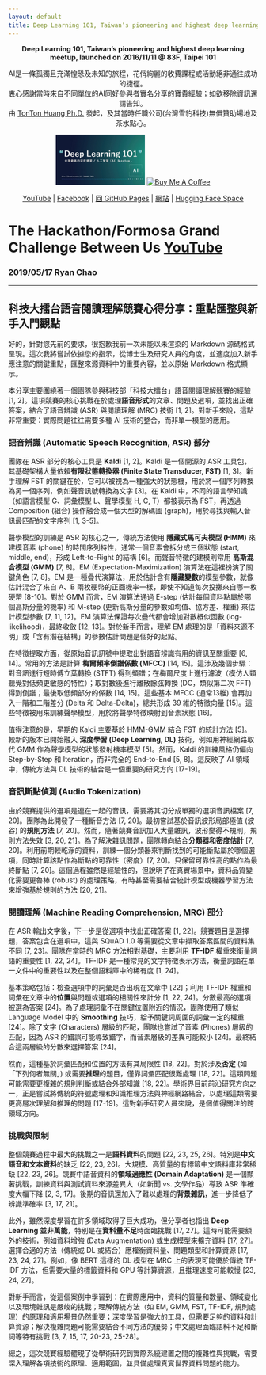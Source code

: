 ```yaml
---
layout: default
title: Deep Learning 101, Taiwan’s pioneering and highest deep learning meetup, launched on 2016/11/11 @ 83F, Taipei 101
---
```


<p align="center">
  <strong>Deep Learning 101, Taiwan’s pioneering and highest deep learning meetup, launched on 2016/11/11 @ 83F, Taipei 101</strong>  
</p>
<p align="center">
  AI是一條孤獨且充滿惶恐及未知的旅程，花俏絢麗的收費課程或活動絕非通往成功的捷徑。<br>
  衷心感謝當時來自不同單位的AI同好參與者實名分享的寶貴經驗；如欲移除資訊還請告知。<br>
  由 <a href="https://www.twman.org/" target="_blank">TonTon Huang Ph.D.</a> 發起，及其當時任職公司(台灣雪豹科技)無償贊助場地及茶水點心。<br>
</p>  
<p align="center">
  <a href="https://huggingface.co/spaces/DeepLearning101/Deep-Learning-101-FAQ" target="_blank">
    <img src="https://github.com/Deep-Learning-101/.github/blob/main/images/DeepLearning101.JPG?raw=true" alt="Deep Learning 101" width="180"></a>
    <a href="https://www.buymeacoffee.com/DeepLearning101" target="_blank"><img src="https://cdn.buymeacoffee.com/buttons/v2/default-red.png" alt="Buy Me A Coffee" style="height: 100px !important;width: 180px !important;" ></a>
</p>
<p align="center">
  <a href="https://www.youtube.com/@DeepLearning101" target="_blank">YouTube</a> |
  <a href="https://www.facebook.com/groups/525579498272187/" target="_blank">Facebook</a> |
  <a href="https://deep-learning-101.github.io/"> 回 GitHub Pages</a> |
  <a href="http://DeepLearning101.TWMAN.ORG" target="_blank">網站</a> |
  <a href="https://huggingface.co/DeepLearning101" target="_blank">Hugging Face Space</a>
</p>


# The Hackathon/Formosa Grand Challenge Between Us [YouTube](https://www.youtube.com/watch?v=S19yP1LMrhQ)

### 2019/05/17	Ryan Chao

---

## 科技大擂台語音閱讀理解競賽心得分享：重點匯整與新手入門觀點

好的，針對您先前的要求，很抱歉我前一次未能以未渲染的 Markdown 源碼格式呈現。這次我將嘗試依據您的指示，從博士生及研究人員的角度，並適度加入新手應注意的關鍵重點，匯整來源資料中的重要內容，並以原始 Markdown 格式顯示。

本分享主要圍繞著一個團隊參與科技部「科技大擂台」語音閱讀理解競賽的經驗 [1, 2]。這項競賽的核心挑戰在於處理**語音形式**的文章、問題及選項，並找出正確答案，結合了語音辨識 (ASR) 與閱讀理解 (MRC) 技術 [1, 2]。對新手來說，這點非常重要：實際問題往往需要多種 AI 技術的整合，而非單一模型的應用。

### 語音辨識 (Automatic Speech Recognition, ASR) 部分

團隊在 ASR 部分的核心工具是 **Kaldi** [1, 2]。Kaldi 是一個開源的 ASR 工具包，其基礎架構大量依賴**有限狀態轉換器 (Finite State Transducer, FST)** [1, 3]。新手理解 FST 的關鍵在於，它可以被視為一種強大的狀態機，用於將一個序列轉換為另一個序列，例如聲音訊號轉換為文字 [3]。在 Kaldi 中，不同的語言學知識（如語言模型 G、詞彙模型 L、聲學模型 H, C, T）都被表示為 FST，再透過 Composition (組合) 操作融合成一個大型的解碼圖 (graph)，用於尋找與輸入音訊最匹配的文字序列 [1, 3-5]。

聲學模型的訓練是 ASR 的核心之一，傳統方法使用 **隱藏式馬可夫模型 (HMM)** 來建模音素 (phone) 的時間序列特性，通常一個音素會拆分成三個狀態 (start, middle, end)，形成 Left-to-Right 的結構 [6]。而聲音特徵的建模則常用 **高斯混合模型 (GMM)** [7, 8]。EM (Expectation-Maximization) 演算法在這裡扮演了關鍵角色 [7, 8]。EM 是一種疊代演算法，用於估計含有**隱藏變數**的模型參數，就像估計混合了來自 A、B 兩枚硬幣的正面機率一樣，即使不知道每次投擲來自哪一枚硬幣 [8-10]。對於 GMM 而言，EM 演算法通過 E-step (估計每個資料點屬於哪個高斯分量的機率) 和 M-step (更新高斯分量的參數如均值、協方差、權重) 來估計模型參數 [7, 11, 12]。EM 演算法保證每次疊代都會增加對數概似函數 (log-likelihood)，最終收斂 [12, 13]。對於新手而言，理解 EM 處理的是「資料來源不明」或「含有潛在結構」的參數估計問題是個好的起點。

在特徵提取方面，從原始音訊訊號中提取出對語音辨識有用的資訊至關重要 [6, 14]。常用的方法是計算 **梅爾頻率倒譜係數 (MFCC)** [14, 15]。這涉及幾個步驟：對音訊進行短時傅立葉轉換 (STFT) 得到頻譜；在梅爾尺度上進行濾波（模仿人類聽覺對低頻更敏感的特性）；取對數後進行離散餘弦轉換 (DC，類似第二次 FFT) 得到倒譜；最後取低頻部分的係數 [14, 15]。這些基本 MFCC (通常13維) 會再加入一階和二階差分 (Delta 和 Delta-Delta)，總共形成 39 維的特徵向量 [15]。這些特徵被用來訓練聲學模型，用於將聲學特徵映射到音素狀態 [16]。

值得注意的是，早期的 Kaldi 主要基於 HMM-GMM 結合 FST 的統計方法 [5]。較新的版本已開始融入 **深度學習 (Deep Learning, DL)** 技術，例如用神經網路取代 GMM 作為聲學模型的狀態發射機率模型 [5]。然而，Kaldi 的訓練風格仍偏向 Step-by-Step 和 Iteration，而非完全的 End-to-End [5, 8]。這反映了 AI 領域中，傳統方法與 DL 技術的結合是一個重要的研究方向 [17-19]。

### 音訊斷點偵測 (Audio Tokenization)

由於競賽提供的選項是連在一起的音訊，需要將其切分成單獨的選項音訊檔案 [7, 20]。團隊為此開發了一種斷音方法 [7, 20]。最初嘗試基於音訊波形局部極值 (波谷) 的**規則方法** [7, 20]。然而，隨著競賽音訊加入大量雜訊，波形變得不規則，規則方法失效 [3, 20, 21]。為了解決雜訊問題，團隊轉向結合**分類器和密度估計** [7, 20]。利用前期較乾淨的資料，訓練一個分類器來判斷找到的可能斷點屬於哪個選項，同時計算該點作為斷點的可靠性（密度）[7, 20]。只保留可靠性高的點作為最終斷點 [7, 20]。這個過程雖然是經驗性的，但說明了在真實場景中，資料品質變化需要更魯棒 (robust) 的處理策略，有時甚至需要結合統計模型或機器學習方法來增強基於規則的方法 [20, 21]。

### 閱讀理解 (Machine Reading Comprehension, MRC) 部分

在 ASR 輸出文字後，下一步是從選項中找出正確答案 [1, 22]。競賽題目是選擇題，答案包含在選項中，這與 SQuAD 1.0 等需要從文章中擷取答案區間的資料集不同 [7, 23]。團隊在當時的 MRC 方法相對基礎，主要利用 **TF-IDF** 權重來衡量詞語的重要性 [1, 22, 24]。TF-IDF 是一種常見的文字特徵表示方法，衡量詞語在單一文件中的重要性以及在整個語料庫中的稀有度 [1, 24]。

基本策略包括：檢查選項中的詞彙是否出現在文章中 [22]；利用 TF-IDF 權重和詞彙在文章中的**位置**與問題或選項的相關性來計分 [1, 22, 24]。分數最高的選項被選為答案 [24]。為了處理詞彙不在關鍵位置附近的情況，團隊使用了類似 Language Model 中的 **Smoothing** 技巧，給予關鍵詞周圍的詞彙一定的權重 [24]。除了文字 (Characters) 層級的匹配，團隊也嘗試了音素 (Phones) 層級的匹配，因為 ASR 的錯誤可能導致錯字，而音素層級的差異可能較小 [24]。最終結合這兩層級的分數來選擇答案 [24]。

然而，這種基於詞彙匹配和位置的方法有其局限性 [18, 22]。對於涉及**否定** (如「下列何者無關」) 或需要**推理**的題目，僅靠詞彙匹配很難處理 [18, 22]。這類問題可能需要更複雜的規則判斷或結合外部知識 [18, 22]。學術界目前前沿研究方向之一，正是嘗試將傳統的符號處理和知識推理方法與神經網路結合，以處理這類需要更高層次理解和推理的問題 [17-19]。這對新手研究人員來說，是個值得關注的跨領域方向。

### 挑戰與限制

整個競賽過程中最大的挑戰之一是**語料資料**的問題 [22, 23, 25, 26]。特別是**中文語音和文本資料**的缺乏 [22, 23, 26]。大規模、高質量的有標籤中文語料庫非常稀缺 [22, 23, 26]。競賽中語音資料的**領域適應性 (Domain Adaptation)** 是一個顯著挑戰，訓練資料與測試資料來源差異大（如新聞 vs. 文學作品）導致 ASR 準確度大幅下降 [2, 3, 17]。後期的音訊還加入了難以處理的**背景雜訊**，進一步降低了辨識準確率 [3, 17, 21]。

此外，雖然深度學習在許多領域取得了巨大成功，但分享者也指出 **Deep Learning 並非萬能**，特別是在**資料量不足**時面臨挑戰 [17, 27]。這時可能需要額外的技術，例如資料增強 (Data Augmentation) 或生成模型來擴充資料 [17, 27]。選擇合適的方法（傳統或 DL 或結合）應權衡資料量、問題類型和計算資源 [17, 23, 24, 27]。例如，像 BERT 這樣的 DL 模型在 MRC 上的表現可能優於傳統 TF-IDF 方法，但需要大量的標籤資料和 GPU 等計算資源，且推理速度可能較慢 [23, 24, 27]。

對新手而言，從這個案例中學習到：在實際應用中，資料的質量和數量、領域變化以及環境雜訊是嚴峻的挑戰；理解傳統方法（如 EM, GMM, FST, TF-IDF, 規則處理）的原理和適用場景仍然重要；深度學習是強大的工具，但需要足夠的資料和計算資源；解決複雜問題可能需要結合不同方法的優勢；中文處理面臨語料不足和斷詞等特有挑戰 [3, 7, 15, 17, 20-23, 25-28]。

總之，這次競賽經驗體現了從學術研究到實際系統建置之間的複雜性與挑戰，需要深入理解各項技術的原理、適用範圍，並具備處理真實世界資料問題的能力。

